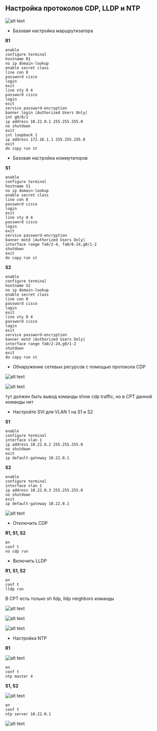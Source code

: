 ## Настройка протоколов CDP, LLDP и NTP

![alt text](./otus-dz-13-topology.png "Топология")

- Базовая настройка маршрутизатора

**R1**

```
enable
configure terminal
hostname R1
no ip domain-lookup
enable secret class
line con 0
password cisco
login
exit
line vty 0 4
password cisco
login
exit
service password-encryption 
banner login |Authorized Users Only|
int g0/0/1
ip address 10.22.0.1 255.255.255.0
no shutdown
exit
int loopback 1
ip address 172.16.1.1 255.255.255.0
exit
do copy run st
```
- Базовая настройка коммутаторов

**S1**

```
enable
configure terminal
hostname S1
no ip domain-lookup
enable secret class
line con 0
password cisco
login
exit
line vty 0 4
password cisco
login
exit
service password-encryption 
banner motd |Authorized Users Only|
interface range fa0/2-4, fa0/6-24,g0/1-2
shutdown
exit
do copy run st
```

**S2**

```
enable
configure terminal
hostname S2
no ip domain-lookup
enable secret class
line con 0
password cisco
login
exit
line vty 0 4
password cisco
login
exit
service password-encryption 
banner motd |Authorized Users Only|
interface range fa0/2-24,g0/1-2
shutdown
exit
do copy run st
```

- Обнаружение сетевых ресурсов с помощью протокола CDP

![alt text](./otus-dz-13-r1-cdp.png "R1 CDP")

![alt text](./otus-dz-13-r1-cdp-ios-version.png "R1 CDP IOS version")

тут должен быть вывод команды show cdp traffic, но в CPT  данной команды нет

- Настройте SVI для VLAN 1 на S1 и S2

**S1**

```
enable
configure terminal
interface vlan 1
ip address 10.22.0.2 255.255.255.0
no shutdown
exit
ip default-gateway 10.22.0.1
```

**S2**

```
enable
configure terminal
interface vlan 1
ip address 10.22.0.3 255.255.255.0
no shutdown
exit
ip default-gateway 10.22.0.1
```

![alt text](./otus-dz-13-r1-cdp-svi.png "R1 CDP SVI")

- Отключить CDP


**R1, S1, S2**

```
en 
conf t
no cdp run
```

- Включить LLDP


**R1, S1, S2**

```
en 
conf t
lldp run
```
В CPT есть только sh lldp, lldp neighbors команды


![alt text](./otus-dz-13-s1-lldp.png "S1 LLDP")

![alt text](./otus-dz-13-s2-lldp.png "S2 LLDP")

![alt text](./otus-dz-13-r1-lldp.png "R1 LLDP")


- Настройка NTP

**R1**

![alt text](./otus-dz-13-r1-set-clock.png "R1 Clock")

```
en 
conf t
ntp master 4
```

**S1, S2**

![alt text](./otus-dz-13-s1-s2-clock.png "SW Clock")

```
en
conf t
ntp server 10.22.0.1
```

![alt text](./otus-dz-13-s1-s2-ntp-sync.png "NTP Sync")